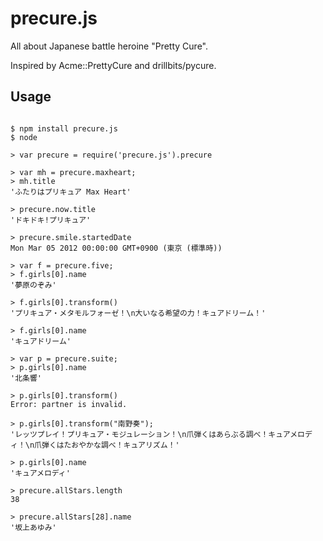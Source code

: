 precure.js
==========

All about Japanese battle heroine "Pretty Cure".

Inspired by Acme::PrettyCure and drillbits/pycure.

Usage
-----

~~~

$ npm install precure.js
$ node

> var precure = require('precure.js').precure

> var mh = precure.maxheart;
> mh.title
'ふたりはプリキュア Max Heart'

> precure.now.title
'ドキドキ!プリキュア'

> precure.smile.startedDate
Mon Mar 05 2012 00:00:00 GMT+0900 (東京 (標準時))

> var f = precure.five;
> f.girls[0].name
'夢原のぞみ'

> f.girls[0].transform()
'プリキュア・メタモルフォーゼ！\n大いなる希望の力！キュアドリーム！'

> f.girls[0].name
'キュアドリーム'

> var p = precure.suite;
> p.girls[0].name
'北条響'

> p.girls[0].transform()
Error: partner is invalid.

> p.girls[0].transform("南野奏");
'レッツプレイ！プリキュア・モジュレーション！\n爪弾くはあらぶる調べ！キュアメロディ！\n爪弾くはたおやかな調べ！キュアリズム！'

> p.girls[0].name
'キュアメロディ'

> precure.allStars.length
38

> precure.allStars[28].name
'坂上あゆみ'


~~~
